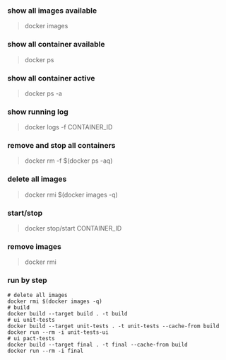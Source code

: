 ### show all images available
> docker images

### show all container available
> docker ps

### show all container active
> docker ps -a

### show running log
> docker logs -f CONTAINER_ID

### remove and stop all containers
> docker rm -f $(docker ps -aq)

### delete all images
> docker rmi $(docker images -q)

### start/stop
> docker stop/start CONTAINER_ID

### remove images
> docker rmi

### run by step
```
# delete all images
docker rmi $(docker images -q)
# build
docker build --target build . -t build
# ui unit-tests
docker build --target unit-tests . -t unit-tests --cache-from build
docker run --rm -i unit-tests-ui
# ui pact-tests
docker build --target final . -t final --cache-from build
docker run --rm -i final
```

